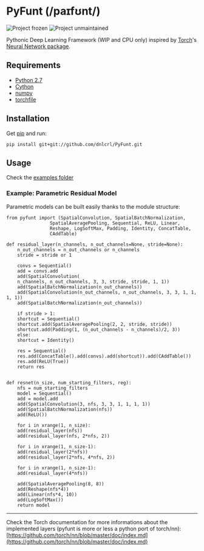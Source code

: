 # PyFunt (/paɪfʊnt/)

![Project frozen](https://img.shields.io/badge/status-frozen-blue.png) ![Project unmaintained](https://img.shields.io/badge/project-unmaintained-red.svg)

Pythonic Deep Learning Framework (WIP and CPU only) inspired by [Torch](http://torch.ch)'s [Neural Network package](https://github.com/torch/nn).

## Requirements

- [Python 2.7](https://www.python.org/)
- [Cython](cython.org/)
- [numpy](www.numpy.org/)
- [torchfile](https://github.com/bshillingford/python-torchfile/)


## Installation

Get [pip](https://pypi.python.org/pypi/pip) and run:

	pip install git+git://github.com/dnlcrl/PyFunt.git

## Usage

Check the [examples folder](https://github.com/dnlcrl/PyFunt/tree/master/pyfunt/examples)

### Example: Parametric Residual Model

Parametric models can be built easily thanks to the module structure:

	from pyfunt import (SpatialConvolution, SpatialBatchNormalization,
                    SpatialAveragePooling, Sequential, ReLU, Linear,
                    Reshape, LogSoftMax, Padding, Identity, ConcatTable,
                    CAddTable)

	def residual_layer(n_channels, n_out_channels=None, stride=None):
	    n_out_channels = n_out_channels or n_channels
	    stride = stride or 1

	    convs = Sequential()
	    add = convs.add
	    add(SpatialConvolution(
		n_channels, n_out_channels, 3, 3, stride, stride, 1, 1))
	    add(SpatialBatchNormalization(n_out_channels))
	    add(SpatialConvolution(n_out_channels, n_out_channels, 3, 3, 1, 1, 1, 1))
	    add(SpatialBatchNormalization(n_out_channels))

	    if stride > 1:
		shortcut = Sequential()
		shortcut.add(SpatialAveragePooling(2, 2, stride, stride))
		shortcut.add(Padding(1, (n_out_channels - n_channels)/2, 3))
	    else:
		shortcut = Identity()

	    res = Sequential()
	    res.add(ConcatTable().add(convs).add(shortcut)).add(CAddTable())
	    res.add(ReLU(True))
	    return res


	def resnet(n_size, num_starting_filters, reg):
	    nfs = num_starting_filters
	    model = Sequential()
	    add = model.add
	    add(SpatialConvolution(3, nfs, 3, 3, 1, 1, 1, 1))
	    add(SpatialBatchNormalization(nfs))
	    add(ReLU())

	    for i in xrange(1, n_size):
		add(residual_layer(nfs))
	    add(residual_layer(nfs, 2*nfs, 2))

	    for i in xrange(1, n_size-1):
		add(residual_layer(2*nfs))
	    add(residual_layer(2*nfs, 4*nfs, 2))

	    for i in xrange(1, n_size-1):
		add(residual_layer(4*nfs))

	    add(SpatialAveragePooling(8, 8))
	    add(Reshape(nfs*4))
	    add(Linear(nfs*4, 10))
	    add(LogSoftMax())
	    return model

---
 
Check the Torch documentation for more informations about the implemented layers (pyfunt is more or less a python port of torch/nn): [https://github.com/torch/nn/blob/master/doc/index.md](https://github.com/torch/nn/blob/master/doc/index.md)
